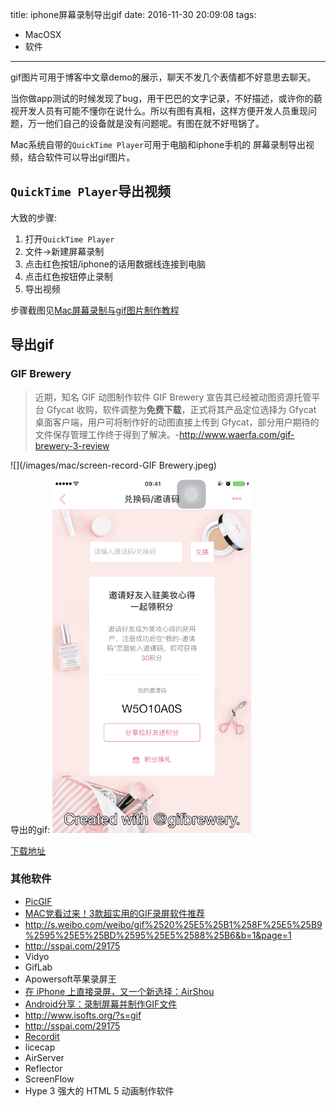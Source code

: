 title: iphone屏幕录制导出gif
date: 2016-11-30 20:09:08
tags:
- MacOSX
- 软件
---

gif图片可用于博客中文章demo的展示，聊天不发几个表情都不好意思去聊天。

当你做app测试的时候发现了bug，用干巴巴的文字记录，不好描述，或许你的藐视开发人员有可能不懂你在说什么。所以有图有真相，这样方便开发人员重现问题，万一他们自己的设备就是没有问题呢。有图在就不好甩锅了。

Mac系统自带的`QuickTime Player`可用于电脑和iphone手机的 屏幕录制导出视频，结合软件可以导出gif图片。

<!-- more -->

## `QuickTime Player`导出视频 ##

大致的步骤:
1. 打开`QuickTime Player`
2. 文件->新建屏幕录制
3. 点击红色按钮/iphone的话用数据线连接到电脑
4. 点击红色按钮停止录制
5. 导出视频

步骤截图见[Mac屏幕录制与gif图片制作教程](http://js.sunansheng.com/p/545014e51ad5?utm_campaign=maleskine&utm_content=note&utm_medium=mobile_all_hots&utm_source=recommendation)

## 导出gif ##

### GIF Brewery  ###

>近期，知名 GIF 动图制作软件 GIF Brewery 宣告其已经被动图资源托管平台 Gfycat 收购，软件调整为**免费下载**，正式将其产品定位选择为 Gfycat 桌面客户端，用户可将制作好的动图直接上传到 Gfycat，部分用户期待的文件保存管理工作终于得到了解决。-http://www.waerfa.com/gif-brewery-3-review

![](/images/mac/screen-record-GIF Brewery.jpeg)

导出的gif:
![](/images/mac/screen-record-gif.gif)

[下载地址](https://itunes.apple.com/cn/app/gif-brewery-3-by-gfycat/id1081413713?mt=12)


### 其他软件 ###

- [PicGIF](https://itunes.apple.com/cn/app/picgif-lite/id844918735?mt=12)
- [MAC党看过来！3款超实用的GIF录屏软件推荐](http://www.uisdc.com/3-mac-gif-screencasts-tools)
- http://s.weibo.com/weibo/gif%2520%25E5%25B1%258F%25E5%25B9%2595%25E5%25BD%2595%25E5%2588%25B6&b=1&page=1
- http://sspai.com/29175
- Vidyo
- GifLab
- Apowersoft苹果录屏王
- [在 iPhone 上直接录屏，又一个新选择：AirShou](http://sspai.com/33686)
- [Android分享：录制屏幕并制作GIF文件](https://segmentfault.com/a/1190000004461659)
- http://www.isofts.org/?s=gif
- http://sspai.com/29175
- [Recordit](http://recordit.co/)
- licecap
- AirServer
- Reflector
- ScreenFlow
- Hype 3 强大的 HTML 5 动画制作软件


